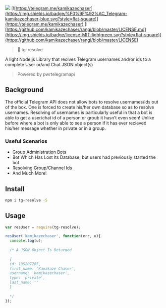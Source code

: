 [![](https://img.shields.io/npm/dt/tg-resolve.svg?style=flat-square)](https://www.npmjs.com/package/tg-resolve)
[![https://telegram.me/kamikazechaser](https://img.shields.io/badge/%F0%9F%92%AC_Telegram-kamikazechaser-blue.svg?style=flat-square)](https://telegram.me/kamikazechaser)
[![https://github.com/kamikazechaser/rangi/blob/master/LICENSE.md](https://img.shields.io/badge/license-MIT-lightgreen.svg?style=flat-square)](https://github.com/kamikazechaser/rangi/blob/master/LICENSE)
> 👤 tg-resolve

A light Node.js Library that reolves Telegram usernames and/or ids to a complete User or/and Chat JSON object(s)

> Powered by pwrtelegramapi

## Background

The official Telegram API does not allow bots to resolve usernames/ids out of the box. One is forced to create his/her own database so as to resolve usernames. Resolving of usernames is particularly useful in that a bot is able to get a user/chat id of a person or groub it hasn't even seen! Unlike before where a bot is only able to see a person if it has ever recieved his/her message whether in private or in a group.

### Useful Scenarios

- Group Administration Bots
- Bot Which Has Lost Its Database, but users had previously started the bot
- Resolving Group/Channel Ids
- And Much More!

## Install

```bash
npm i tg-resolve -S
```
## Usage

```javascript
var resUser = require(tg-resolve);

resUser('kamikazechaser', function(err, u){
  console.log(u);
  
  /* A JSON Object Is Returned
  
  { 
  id: 135207785,
  first_name: 'Kamikaze Chaser',
  username: 'kamikazechaser',
  type: 'private',
  last_name: '' 
  }
  
  */
});
```
